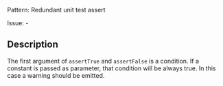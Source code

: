 Pattern: Redundant unit test assert

Issue: -

## Description

The first argument of `assertTrue` and `assertFalse` is a condition. If a constant is passed as parameter, that condition will be always true. In this case a warning should be emitted.
